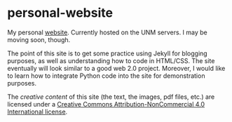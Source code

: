 personal-website
============

My personal [website](http://www.unm.edu/~tscholten). Currently hosted on the UNM servers. I may be moving soon, though.

The point of this site is to get some practice using Jekyll for blogging purposes, as well as understanding how to code in HTML/CSS. The site eventually will look similar to a good web 2.0 project. Moreover, I would like to learn how to integrate Python code into the site for demonstration purposes.

The *creative content* of this site (the text, the images, pdf files, etc.) are licensed under a [Creative Commons Attribution-NonCommercial 4.0 International license](https://creativecommons.org/licenses/by-nc/4.0/). 
